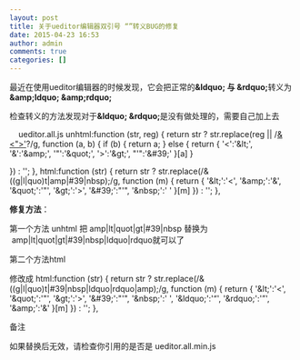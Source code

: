 ```yaml
---
layout: post
title: 关于ueditor编辑器双引号 “”转义BUG的修复
date: 2015-04-23 16:53
author: admin
comments: true
categories: []
---
```

最近在使用ueditor编辑器的时候发现，它会把正常的<strong>&amp;ldquo; 与 &amp;rdquo;</strong>转义为 <strong>&amp;amp;ldquo; &amp;amp;rdquo;</strong>

检查转义的方法发现对于<strong>&amp;ldquo; &amp;rdquo;</strong>是没有做处理的，需要自己加上去

<span id="_xhe_cursor">    ueditor.all.js</span>
unhtml:function (str, reg) {
return str ? str.replace(reg || /[&amp;&lt;"&gt;'](?:(amp|lt|quot|gt|#39|nbsp);)?/g, function (a, b) {
if (b) {
return a;
} else {
return {
'&lt;':'&amp;lt;',
'&amp;':'&amp;amp;',
'"':'&amp;quot;',
'&gt;':'&amp;gt;',
"'":'&amp;#39;'
}[a]
}

}) : '';
},
html:function (str) {
return str ? str.replace(/&amp;((g|l|quo)t|amp|#39|nbsp);/g, function (m) {
return {
'&amp;lt;':'&lt;',
'&amp;amp;':'&amp;',
'&amp;quot;':'"',
'&amp;gt;':'&gt;',
'&amp;#39;':"'",
'&amp;nbsp;':' '
}[m]
}) : '';
},

<strong>修复方法</strong>：

第一个方法 unhtml 把 amp|lt|quot|gt|#39|nbsp 替换为  amp|lt|quot|gt|#39|nbsp|ldquo|rdquo就可以了

第二个方法html

修改成
html:function (str) {
return str ? str.replace(/&amp;((g|l|quo)t|#39|nbsp|ldquo|rdquo|amp);/g, function (m) {
return {
'&amp;lt;':'&lt;',
'&amp;quot;':'"',
'&amp;gt;':'&gt;',
'&amp;#39;':"'",
'&amp;nbsp;':' ',
'&amp;ldquo;':'“',
'&amp;rdquo;':'”',
'&amp;amp;':'&amp;'
}[m]
}) : '';
},

备注

如果替换后无效，请检查你引用的是否是 ueditor.all.min.js

&nbsp;
